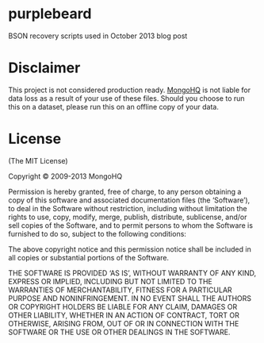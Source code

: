 purplebeard
===========

BSON recovery scripts used in October 2013 blog post

Disclaimer
==========
This project is not considered production ready.  [MongoHQ](https://www.mongohq.com) is not liable for data loss as a
result of your use of these files.  Should you choose to run this on a dataset, please run this on an offline 
copy of your data.

License
==========
(The MIT License)

Copyright © 2009-2013 MongoHQ

Permission is hereby granted, free of charge, to any person obtaining a copy of this software and associated documentation files (the ‘Software’), to deal in the Software without restriction, including without limitation the rights to use, copy, modify, merge, publish, distribute, sublicense, and/or sell copies of the Software, and to permit persons to whom the Software is furnished to do so, subject to the following conditions:

The above copyright notice and this permission notice shall be included in all copies or substantial portions of the Software.

THE SOFTWARE IS PROVIDED ‘AS IS’, WITHOUT WARRANTY OF ANY KIND, EXPRESS OR IMPLIED, INCLUDING BUT NOT LIMITED TO THE WARRANTIES OF MERCHANTABILITY, FITNESS FOR A PARTICULAR PURPOSE AND NONINFRINGEMENT. IN NO EVENT SHALL THE AUTHORS OR COPYRIGHT HOLDERS BE LIABLE FOR ANY CLAIM, DAMAGES OR OTHER LIABILITY, WHETHER IN AN ACTION OF CONTRACT, TORT OR OTHERWISE, ARISING FROM, OUT OF OR IN CONNECTION WITH THE SOFTWARE OR THE USE OR OTHER DEALINGS IN THE SOFTWARE.
